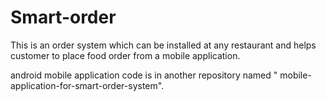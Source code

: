 # Smart-order
This is an order system which can be installed at any restaurant and helps customer to place food order from a mobile application.

android mobile application code is in another repository named " mobile-application-for-smart-order-system".
